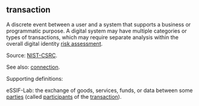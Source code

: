 ## transaction

<p class="c8"><span>A discrete event between a user and a system that supports a business or programmatic purpose. A digital system may have multiple categories or types of transactions, which may require separate analysis within the overall digital identity </span><span class="c2"><a class="c3" href="#h.91ipsr7y3vb6">risk assessment</a></span><span class="c0">.</span></p><p class="c8"><span>Source: </span><span class="c2"><a class="c3" href="https://www.google.com/url?q=https://csrc.nist.gov/glossary/term/transaction&amp;sa=D&amp;source=editors&amp;ust=1706779842875214&amp;usg=AOvVaw0Rphnl_ioIaBHp5OUZqD6L">NIST-CSRC</a></span><span class="c0">.</span></p><p class="c8"><span>See also: </span><span class="c2"><a class="c3" href="#h.thbpewq1px8x">connection</a></span><span class="c0">.</span></p><p class="c8"><span class="c0">Supporting definitions:</span></p><p class="c8"><span>eSSIF-Lab: the exchange of goods, services, funds, or data between some </span><span class="c2"><a class="c3" href="https://www.google.com/url?q=https://essif-lab.github.io/framework/docs/terms/party&amp;sa=D&amp;source=editors&amp;ust=1706779842875706&amp;usg=AOvVaw3wptaCSedX48OV36T3v9dI">parties</a></span><span>&nbsp;(called </span><span class="c2"><a class="c3" href="https://www.google.com/url?q=https://essif-lab.github.io/framework/docs/terms/participant&amp;sa=D&amp;source=editors&amp;ust=1706779842875960&amp;usg=AOvVaw25bFNc65Xpt57p-palPBm5">participants</a></span><span>&nbsp;of the </span><span class="c2"><a class="c3" href="https://www.google.com/url?q=https://essif-lab.github.io/framework/docs/terms/transaction&amp;sa=D&amp;source=editors&amp;ust=1706779842876223&amp;usg=AOvVaw3wMq00nXA6s1QNSLmuMM65">transaction</a></span><span class="c0">).</span></p>

